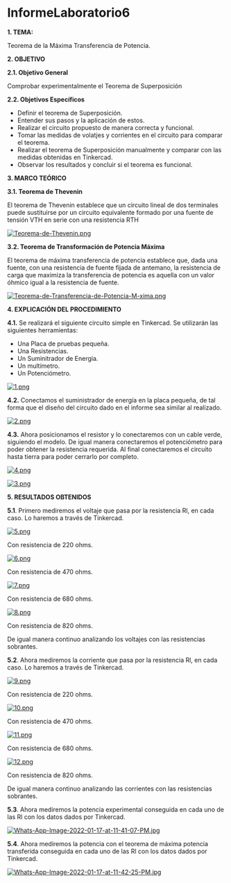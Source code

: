 # InformeLaboratorio6
**1. TEMA:**

Teorema de la Máxima Transferencia de Potencia.

**2. OBJETIVO**

**2.1. Objetivo General**

Comprobar experimentalmente el Teorema de Superposición

**2.2. Objetivos Específicos**

- Definir el teorema de Superposición.
- Entender sus pasos y la aplicación de estos.
- Realizar el circuito propuesto de manera correcta y funcional.
- Tomar las medidas de volatjes y corrientes en el circuito para comparar el teorema.
- Realizar el teorema de Superposición manualmente y comparar con las medidas obtenidas en Tinkercad.
- Observar los resultados y concluir si el teorema es funcional. 

**3. MARCO TEÓRICO**

**3.1. Teorema de Thevenin**

El teorema de Thevenin establece que un circuito lineal de dos terminales puede sustituirse por un circuito equivalente formado por una fuente de tensión VTH en serie con una resistencia RTH

[![Teorema-de-Thevenin.png](https://i.postimg.cc/zB9YjLn8/Teorema-de-Thevenin.png)](https://postimg.cc/zbSQDGtc)

**3.2. Teorema de Transformación de Potencia Máxima**

El teorema de máxima transferencia de potencia establece que, dada una fuente, con una resistencia de fuente fijada de antemano, la resistencia de carga que maximiza la transferencia de potencia es aquella con un valor óhmico igual a la resistencia de fuente.

[![Teorema-de-Transferencia-de-Potencia-M-xima.png](https://i.postimg.cc/52MvrnxF/Teorema-de-Transferencia-de-Potencia-M-xima.png)](https://postimg.cc/zV0VbwHJ)

**4. EXPLICACIÓN DEL PROCEDIMIENTO**

**4.1.** Se realizará el siguiente circuito simple en Tinkercad. Se utilizarán las siguientes herramientas:

- Una Placa de pruebas pequeña.
- Una Resistencias.
- Un Suminitrador de Energía.
- Un multímetro.
- Un Potenciómetro.

[![1.png](https://i.postimg.cc/j2bJL4M7/1.png)](https://postimg.cc/8JZCYMQp)

**4.2.** Conectamos el suministrador de energía en la placa pequeña, de tal forma que el diseño del circuito dado en el informe sea similar al realizado.

[![2.png](https://i.postimg.cc/2j710vH0/2.png)](https://postimg.cc/DmmfZW3G)

**4.3.** Ahora posicionamos el resistor y lo conectaremos con un cable verde, siguiendo el modelo. De igual manera conectaremos el potenciómetro para poder obtener la resistencia requerida. Al final conectaremos el circuito hasta tierra para poder cerrarlo por completo.

[![4.png](https://i.postimg.cc/P5Qhjzw7/4.png)](https://postimg.cc/0zjhGSZG)

[![3.png](https://i.postimg.cc/CMRFqq3Z/3.png)](https://postimg.cc/9zj53rFV)

**5. RESULTADOS OBTENIDOS**

**5.1**. Primero mediremos el voltaje que pasa por la resistencia Rl, en cada caso. Lo haremos a través de Tinkercad.

[![5.png](https://i.postimg.cc/HLWJDLVQ/5.png)](https://postimg.cc/yD560shd)

Con resistencia de 220 ohms.

[![6.png](https://i.postimg.cc/rmBFmyFZ/6.png)](https://postimg.cc/mzSGps97)

Con resistencia de 470 ohms.

[![7.png](https://i.postimg.cc/137SXRv0/7.png)](https://postimg.cc/87v9nGQs)

Con resistencia de 680 ohms.

[![8.png](https://i.postimg.cc/bwsM6xRb/8.png)](https://postimg.cc/JsCP0Bv4)

Con resistencia de 820 ohms.

De igual manera continuo analizando los voltajes con las resistencias sobrantes.

**5.2**. Ahora mediremos la corriente que pasa por la resistencia Rl, en cada caso. Lo haremos a través de Tinkercad.

[![9.png](https://i.postimg.cc/FRD8WDwy/9.png)](https://postimg.cc/WFq5t6Nz)

Con resistencia de 220 ohms.

[![10.png](https://i.postimg.cc/hG33Vfms/10.png)](https://postimg.cc/xkMR2jtN)

Con resistencia de 470 ohms.

[![11.png](https://i.postimg.cc/8cdHX57q/11.png)](https://postimg.cc/7J60fqMV)

Con resistencia de 680 ohms.

[![12.png](https://i.postimg.cc/jSnWR1Xj/12.png)](https://postimg.cc/4YZ45BjC)

Con resistencia de 820 ohms.

De igual manera continuo analizando las corrientes con las resistencias sobrantes.

**5.3**. Ahora mediremos la potencia experimental conseguida en cada uno de las Rl con los datos dados por Tinkercad.

[![Whats-App-Image-2022-01-17-at-11-41-07-PM.jpg](https://i.postimg.cc/5tBw8m0b/Whats-App-Image-2022-01-17-at-11-41-07-PM.jpg)](https://postimg.cc/WD4FvggH)

**5.4**. Ahora mediremos la potencia con el teorema de máxima potencia transferida conseguida en cada uno de las Rl con los datos dados por Tinkercad.

[![Whats-App-Image-2022-01-17-at-11-42-25-PM.jpg](https://i.postimg.cc/jSVwvJB5/Whats-App-Image-2022-01-17-at-11-42-25-PM.jpg)](https://postimg.cc/xcR11qfD)
